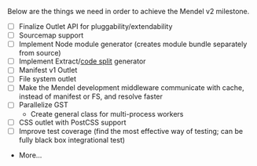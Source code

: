 Below are the things we need in order to achieve the Mendel v2 milestone.
- [ ] Finalize Outlet API for pluggability/extendability
- [ ] Sourcemap support
- [ ] Implement Node module generator (creates module bundle separately from source)
- [ ] Implement Extract/[code split](https://twitter.com/samccone/status/797528710085652480) generator
- [ ] Manifest v1 Outlet
- [ ] File system outlet
- [ ] Make the Mendel development middleware communicate with cache, instead of manifest or FS, and resolve faster
- [ ] Parallelize GST
  - Create general class for multi-process workers
- [ ] CSS outlet with PostCSS support
- [ ] Improve test coverage (find the most effective way of testing; can be fully black box integrational test)
- More...
